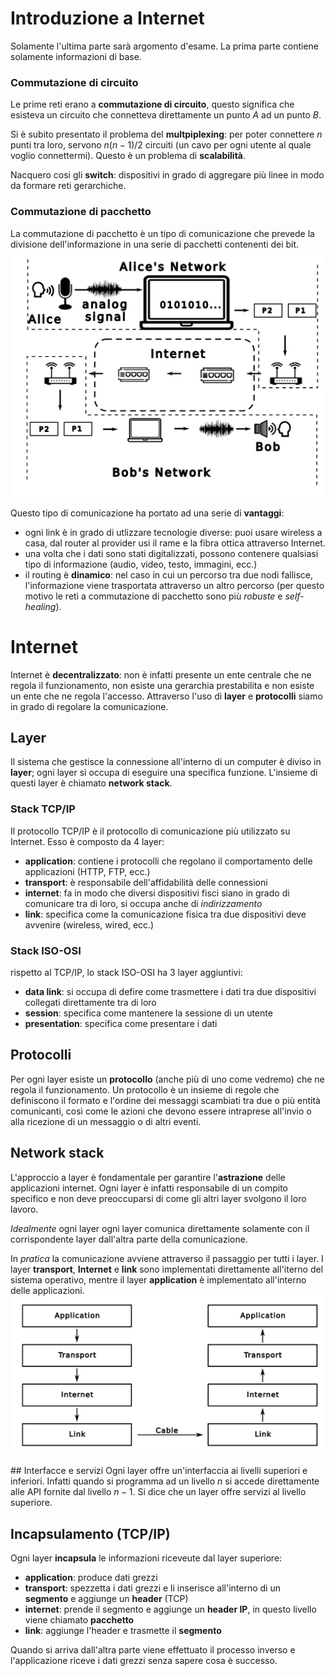 # Introduzione a Internet
Solamente l'ultima parte sarà argomento d'esame. La prima parte contiene solamente informazioni di base.

### Commutazione di circuito
Le prime reti erano a **commutazione di circuito**, questo significa che esisteva un circuito che connetteva direttamente un punto $A$ ad un punto $B$.

Si è subito presentato il problema del **multpiplexing**: per poter connettere $n$ punti tra loro, servono $n(n-1)/2$ circuiti (un cavo per ogni utente al quale voglio connettermi). Questo è un problema di **scalabilità**.

Nacquero cosi gli **switch**: dispositivi in grado di aggregare più linee in modo da formare reti gerarchiche.

### Commutazione di pacchetto
La commutazione di pacchetto è un tipo di comunicazione che prevede la divisione dell'informazione in una serie di pacchetti contenenti dei bit.
![commutazione pacchetto](assets/01/commutazione-pacchetto.png)

Questo tipo di comunicazione ha portato ad una serie di **vantaggi**:
- ogni link è in grado di utlizzare tecnologie diverse: puoi usare wireless a casa, dal router al provider usi il rame e la fibra ottica attraverso Internet.
- una volta che i dati sono stati digitalizzati, possono contenere qualsiasi tipo di informazione (audio, video, testo, immagini, ecc.)
- il routing è **dinamico**: nel caso in cui un percorso tra due nodi fallisce, l'informazione viene trasportata attraverso un altro percorso (per questo motivo le reti a commutazione di pacchetto sono più *robuste* e *self-healing*).

# Internet
Internet è **decentralizzato**: non è infatti presente un ente centrale che ne regola il funzionamento, non esiste una gerarchia prestabilita e non esiste un ente che ne regola l'accesso.
Attraverso l'uso di **layer** e **protocolli** siamo in grado di regolare la comunicazione.

## Layer
Il sistema che gestisce la connessione all'interno di un computer è diviso in **layer**; ogni layer si occupa di eseguire una specifica funzione. L'insieme di questi layer è chiamato **network stack**.

### Stack TCP/IP
Il protocollo TCP/IP è il protocollo di comunicazione più utilizzato su Internet. Esso è composto da 4 layer:
- **application**: contiene i protocolli che regolano il comportamento delle applicazioni (HTTP, FTP, ecc.)
- **transport**: è responsabile dell'affidabilità delle connessioni
- **internet**: fa in modo che diversi dispositivi fisci siano in grado di comunicare tra di loro, si occupa anche di *indirizzamento*
- **link**: specifica come la comunicazione fisica tra due dispositivi deve avvenire (wireless, wired, ecc.)

### Stack ISO-OSI
rispetto al TCP/IP, lo stack ISO-OSI ha 3 layer aggiuntivi:
- **data link**: si occupa di defire come trasmettere i dati tra due dispositivi collegati direttamente tra di loro
- **session**: specifica come mantenere la sessione di un utente
- **presentation**: specifica come presentare i dati

## Protocolli
Per ogni layer esiste un **protocollo** (anche più di uno come vedremo) che ne regola il funzionamento. Un protocollo è un insieme di regole che definiscono il formato e l'ordine dei messaggi scambiati tra due o più entità comunicanti, così come le azioni che devono essere intraprese all'invio o alla ricezione di un messaggio o di altri eventi.

## Network stack
L'approccio a layer è fondamentale per garantire l'**astrazione** delle applicazioni internet. Ogni layer è infatti responsabile di un compito specifico e non deve preoccuparsi di come gli altri layer svolgono il loro lavoro.

*Idealmente* ogni layer ogni layer comunica direttamente solamente con il corrispondente layer dall'altra parte della comunicazione.

In *pratica* la comunicazione avviene attraverso il passaggio per tutti i layer. I layer **transport**, **Internet** e **link** sono implementati direttamente all'iterno del sistema operativo, mentre il layer **application** è implementato all'interno delle applicazioni.
![comunicazione](./assets/01/comunicazione.png)

## Interfacce e servizi
Ogni layer offre un'interfaccia ai livelli superiori e inferiori. Infatti quando si programma ad un livello $n$ si accede direttamente alle API fornite dal livello $n-1$. Si dice che un layer offre servizi al livello superiore.

## Incapsulamento (TCP/IP)
Ogni layer **incapsula** le informazioni riceveute dal layer superiore:
- **application**: produce dati grezzi
- **transport**: spezzetta i dati grezzi e li inserisce all'interno di un **segmento** e aggiunge un **header** (TCP)
- **internet**: prende il segmento e aggiunge un **header IP**, in questo livello viene chiamato **pacchetto**
- **link**: aggiunge l'header e trasmette il **segmento**

Quando si arriva dall'altra parte viene effettuato il processo inverso e l'applicazione riceve i dati grezzi senza sapere cosa è successo.